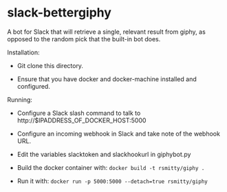 # slack-bettergiphy

A bot for Slack that will retrieve a single, relevant result from giphy, as opposed to the random pick that the built-in bot does.

Installation:

- Git clone this directory.

- Ensure that you have docker and docker-machine installed and configured.

Running:

- Configure a Slack slash command to talk to http://$IPADDRESS_OF_DOCKER_HOST:5000

- Configure an incoming webhook in Slack and take note of the webhook URL.

- Edit the variables slacktoken and slackhookurl in giphybot.py

- Build the docker container with:
`docker build -t rsmitty/giphy .`

- Run it with:
`docker run -p 5000:5000 --detach=true rsmitty/giphy`
